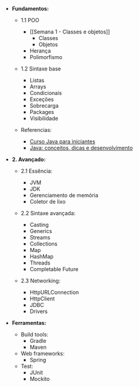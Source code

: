 
- **Fundamentos:**
	- 1.1 POO
		- [[Semana 1 - Classes e objetos]]
			- Classes
			- Objetos
		- Herança
		- Polimorfismo
		
	- 1.2 Sintaxe base
		- Listas
		- Arrays
		- Condicionais
		- Exceções
		- Sobrecarga
		- Packages
		- Visibilidade
		
	- Referencias:
		- [Curso Java para iniciantes](https://www.youtube.com/watch?v=nODe5lFcGpg)
		- [Java: conceitos, dicas e desenvolvimento](https://www.youtube.com/watch?v=QXunBiLq2SM&list=PLNCSWIsR6ADISYlzI7POWQqYQ8x0VwNqh)
		
- **2. Avançado:**
	- 2.1 Essência:
		- JVM
		- JDK
		- Gerenciamento de memória
		- Coletor de lixo
		
	- 2.2 Sintaxe avançada:
		- Casting
		- Generics
		- Streams
		- Collections
		- Map
		- HashMap
		- Threads
		- Completable Future
		
	- 2.3 Networking:
		- HttpURLConnection
		- HttpClient
		- JDBC
		- Drivers
		
- **Ferramentas:**
	- Build tools:
		- Gradle
		- Maven
	- Web frameworks:
		- Spring
	- Test:
		- JUnit
		- Mockito